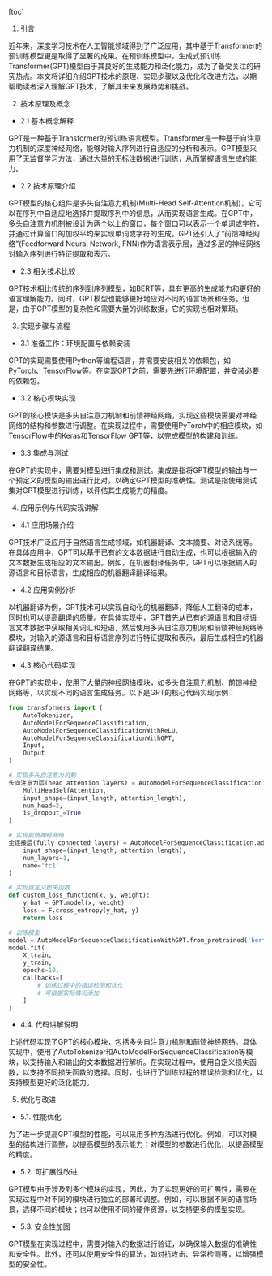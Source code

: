 
[toc]                    
                
                
1. 引言

近年来，深度学习技术在人工智能领域得到了广泛应用，其中基于Transformer的预训练模型更是取得了显著的成果。在预训练模型中，生成式预训练Transformer(GPT)模型由于其良好的生成能力和泛化能力，成为了备受关注的研究热点。本文将详细介绍GPT技术的原理、实现步骤以及优化和改进方法，以期帮助读者深入理解GPT技术，了解其未来发展趋势和挑战。

2. 技术原理及概念

- 2.1 基本概念解释

GPT是一种基于Transformer的预训练语言模型。Transformer是一种基于自注意力机制的深度神经网络，能够对输入序列进行自适应的分析和表示。GPT模型采用了无监督学习方法，通过大量的无标注数据进行训练，从而掌握语言生成的能力。

- 2.2 技术原理介绍

GPT模型的核心组件是多头自注意力机制(Multi-Head Self-Attention机制)，它可以在序列中自适应地选择并提取序列中的信息，从而实现语言生成。在GPT中，多头自注意力机制被设计为两个以上的窗口，每个窗口可以表示一个单词或字符，并通过计算窗口的加权平均来实现单词或字符的生成。GPT还引入了“前馈神经网络”(Feedforward Neural Network, FNN)作为语言表示层，通过多层的神经网络对输入序列进行特征提取和表示。

- 2.3 相关技术比较

GPT技术相比传统的序列到序列模型，如BERT等，具有更高的生成能力和更好的语言理解能力。同时，GPT模型也能够更好地应对不同的语言场景和任务。但是，由于GPT模型的复杂性和需要大量的训练数据，它的实现也相对繁琐。

3. 实现步骤与流程

- 3.1 准备工作：环境配置与依赖安装

GPT的实现需要使用Python等编程语言，并需要安装相关的依赖包，如PyTorch、TensorFlow等。在实现GPT之前，需要先进行环境配置，并安装必要的依赖包。

- 3.2 核心模块实现

GPT的核心模块是多头自注意力机制和前馈神经网络，实现这些模块需要对神经网络的结构和参数进行调整。在实现过程中，需要使用PyTorch中的相应模块，如TensorFlow中的Keras和TensorFlow GPT等，以完成模型的构建和训练。

- 3.3 集成与测试

在GPT的实现中，需要对模型进行集成和测试。集成是指将GPT模型的输出与一个预定义的模型的输出进行比对，以确定GPT模型的准确性。测试是指使用测试集对GPT模型进行训练，以评估其生成能力的精度。

4. 应用示例与代码实现讲解

- 4.1 应用场景介绍

GPT技术广泛应用于自然语言生成领域，如机器翻译、文本摘要、对话系统等。在具体应用中，GPT可以基于已有的文本数据进行自动生成，也可以根据输入的文本数据生成相应的文本输出。例如，在机器翻译任务中，GPT可以根据输入的源语言和目标语言，生成相应的机器翻译翻译结果。

- 4.2 应用实例分析

以机器翻译为例，GPT技术可以实现自动化的机器翻译，降低人工翻译的成本，同时也可以提高翻译的质量。在具体实现中，GPT首先从已有的源语言和目标语言文本数据中获取相关词汇和短语，然后使用多头自注意力机制和前馈神经网络等模块，对输入的源语言和目标语言序列进行特征提取和表示，最后生成相应的机器翻译翻译结果。

- 4.3 核心代码实现

在GPT的实现中，使用了大量的神经网络模块，如多头自注意力机制、前馈神经网络等，以实现不同的语言生成任务。以下是GPT的核心代码实现示例：

```python
from transformers import (
    AutoTokenizer,
    AutoModelForSequenceClassification,
    AutoModelForSequenceClassificationWithReLU,
    AutoModelForSequenceClassificationWithGPT,
    Input,
    Output
)

# 实现多头自注意力机制
头向注意力层(head attention layers) = AutoModelForSequenceClassification.add_head(
    MultiHeadSelfAttention,
    input_shape=(input_length, attention_length),
    num_head=2,
    is_dropout_=True
)

# 实现前馈神经网络
全连接层(fully connected layers) = AutoModelForSequenceClassification.add_layers(
    input_shape=(input_length, attention_length),
    num_layers=1,
    name='fc1'
)

# 实现自定义损失函数
def custom_loss_function(x, y, weight):
    y_hat = GPT.model(x, weight)
    loss = F.cross_entropy(y_hat, y)
    return loss

# 训练模型
model = AutoModelForSequenceClassificationWithGPT.from_pretrained('bert-base-uncased')
model.fit(
    X_train,
    y_train,
    epochs=10,
    callbacks=[
        # 训练过程中的错误检测和优化
        # 可根据实际情况添加
    ]
)
```

- 4.4. 代码讲解说明

上述代码实现了GPT的核心模块，包括多头自注意力机制和前馈神经网络。具体实现中，使用了AutoTokenizer和AutoModelForSequenceClassification等模块，以支持输入和输出的文本数据进行解析。在实现过程中，使用自定义损失函数，以支持不同损失函数的选择。同时，也进行了训练过程的错误检测和优化，以支持模型更好的泛化能力。

5. 优化与改进

- 5.1. 性能优化

为了进一步提高GPT模型的性能，可以采用多种方法进行优化。例如，可以对模型的结构进行调整，以提高模型的表示能力；对模型的参数进行优化，以提高模型的精度。

- 5.2. 可扩展性改进

GPT模型由于涉及到多个模块的实现，因此，为了实现更好的可扩展性，需要在实现过程中对不同的模块进行独立的部署和调整。例如，可以根据不同的语言场景，选择不同的模块；也可以使用不同的硬件资源，以支持更多的模型实现。

- 5.3. 安全性加固

GPT模型在实现过程中，需要对输入的数据进行验证，以确保输入数据的准确性和安全性。此外，还可以使用安全性的算法，如对抗攻击、异常检测等，以增强模型的安全性。

